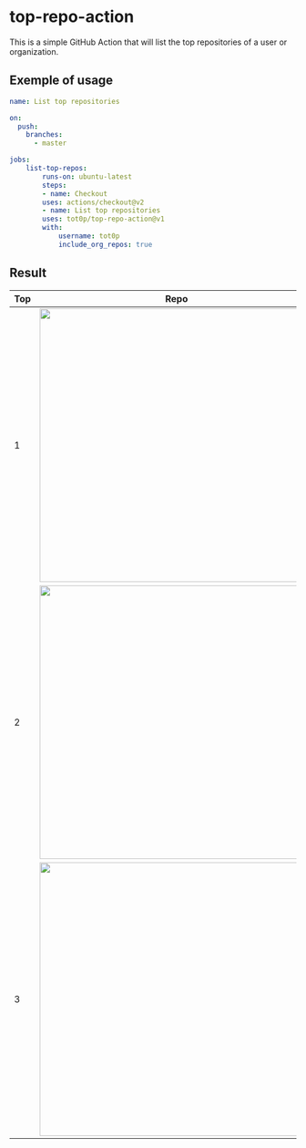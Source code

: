 # top-repo-action

This is a simple GitHub Action that will list the top repositories of a user or organization.

## Exemple of usage

```yaml
name: List top repositories

on:
  push:
    branches:
      - master

jobs:
    list-top-repos:
        runs-on: ubuntu-latest
        steps:
        - name: Checkout
        uses: actions/checkout@v2
        - name: List top repositories
        uses: tot0p/top-repo-action@v1
        with:
            username: tot0p
            include_org_repos: true

```

## Result

<!--Top-Repositories-->
| Top | Repo                                                                                                                                                                                    |
|-----|-----------------------------------------------------------------------------------------------------------------------------------------------------------------------------------------|
| 1   | <a href="https://github.com/Eclalang/Ecla"><img src="https://denvercoder1-github-readme-stats.vercel.app/api/pin/?username=Eclalang&repo=Ecla&theme=dark" width="480px"/></a>           |
| 2   | <a href="https://github.com/tot0p/Hello-World"><img src="https://denvercoder1-github-readme-stats.vercel.app/api/pin/?username=tot0p&repo=Hello-World&theme=dark" width="480px"/></a>   |
| 3   | <a href="https://github.com/Eclalang/LearnEcla"><img src="https://denvercoder1-github-readme-stats.vercel.app/api/pin/?username=Eclalang&repo=LearnEcla&theme=dark" width="480px"/></a> |

<!--Top-Repositories-->
<!--/Top-Repositories-->